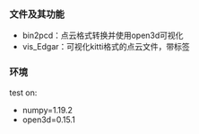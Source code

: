 ### 文件及其功能

- bin2pcd：点云格式转换并使用open3d可视化
- vis_Edgar：可视化kitti格式的点云文件，带标签




### 环境 

test on:
- numpy=1.19.2
- open3d=0.15.1




